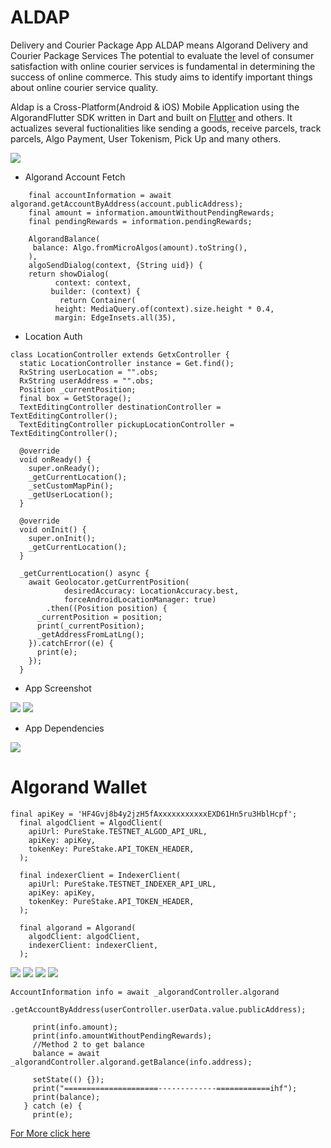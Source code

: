 # ALDAP
Delivery and Courier Package App
ALDAP means Algorand Delivery and Courier Package Services
The potential to evaluate the level of consumer satisfaction with online courier services is fundamental in determining the success of online commerce. This study aims to identify important things about online courier service quality. 


Aldap is a Cross-Platform(Android & iOS)  Mobile Application using the AlgorandFlutter SDK written in Dart and built on [Flutter](https://flutter.dev/) and others. 
It actualizes several fuctionalities like sending a goods, receive parcels, track parcels, Algo Payment, User Tokenism, Pick Up and many others.

 <img src="https://github.com/DevCharles1/ALDAP/blob/main/AppImages/8.png?raw=true">
</div>



* Algorand Account Fetch
```
	final accountInformation = await algorand.getAccountByAddress(account.publicAddress);
	final amount = information.amountWithoutPendingRewards;
	final pendingRewards = information.pendingRewards;

	AlgorandBalance(
   	 balance: Algo.fromMicroAlgos(amount).toString(),
	),
	algoSendDialog(context, {String uid}) {
  	return showDialog(
    	  context: context,
     	 builder: (context) {
     	   return Container(
          height: MediaQuery.of(context).size.height * 0.4,
          margin: EdgeInsets.all(35),
```

* Location Auth
```
class LocationController extends GetxController {
  static LocationController instance = Get.find();
  RxString userLocation = "".obs;
  RxString userAddress = "".obs;
  Position _currentPosition;
  final box = GetStorage();
  TextEditingController destinationController = TextEditingController();
  TextEditingController pickupLocationController = TextEditingController();

  @override
  void onReady() {
    super.onReady();
    _getCurrentLocation();
    _setCustomMapPin();
    _getUserLocation();
  }

  @override
  void onInit() {
    super.onInit();
    _getCurrentLocation();
  }

  _getCurrentLocation() async {
    await Geolocator.getCurrentPosition(
            desiredAccuracy: LocationAccuracy.best,
            forceAndroidLocationManager: true)
        .then((Position position) {
      _currentPosition = position;
      print(_currentPosition);
      _getAddressFromLatLng();
    }).catchError((e) {
      print(e);
    });
  }
  ```
  * App Screenshot
  <img src="https://github.com/DevCharles1/ALDAP/blob/main/AppImages/code2.PNG?raw=true">
  
 <img src="https://github.com/DevCharles1/ALDAP/blob/main/AppImages/codde.PNG?raw=true">
  
  * App Dependencies
  
  <img src="https://github.com/DevCharles1/ALDAP/blob/main/AppImages/code.PNG?raw=true">
  
  # Algorand Wallet

```
final apiKey = 'HF4Gvj8b4y2jzH5fAxxxxxxxxxxxEXD61Hn5ru3HblHcpf';
  final algodClient = AlgodClient(
    apiUrl: PureStake.TESTNET_ALGOD_API_URL,
    apiKey: apiKey,
    tokenKey: PureStake.API_TOKEN_HEADER,
  );

  final indexerClient = IndexerClient(
    apiUrl: PureStake.TESTNET_INDEXER_API_URL,
    apiKey: apiKey,
    tokenKey: PureStake.API_TOKEN_HEADER,
  );

  final algorand = Algorand(
    algodClient: algodClient,
    indexerClient: indexerClient,
  );
```

 <img src="https://github.com/DevCharles1/ALDAP/blob/main/AppImages/11.png?raw=true">
  <img src="https://github.com/DevCharles1/ALDAP/blob/main/AppImages/12.png?raw=true">
   <img src="https://github.com/DevCharles1/ALDAP/blob/main/AppImages/13.png?raw=true">
    <img src="https://github.com/DevCharles1/ALDAP/blob/main/assets/images/13%20Pro%20-%201.png?raw=true">
   

 ```  
 AccountInformation info = await _algorandController.algorand
          .getAccountByAddress(userController.userData.value.publicAddress);

      print(info.amount);
      print(info.amountWithoutPendingRewards);
      //Method 2 to get balance
      balance = await _algorandController.algorand.getBalance(info.address);

      setState(() {});
      print("=====================-------------============ihf");
      print(balance);
    } catch (e) {
      print(e);
  ```
  [For More click here](https://drive.google.com/file/d/19MU8wMRLMzppLPZ8tuEaGrra1zT_Iq--/view/)
